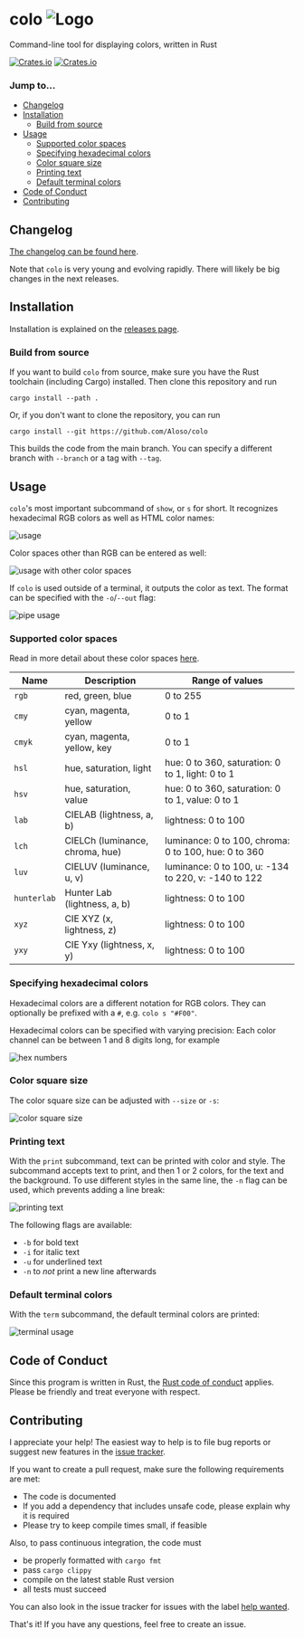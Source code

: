 # colo <img src="https://aloso.github.io/colo/assets/logo.svg" alt="Logo">

Command-line tool for displaying colors, written in Rust

[![Crates.io](https://img.shields.io/crates/l/colo)](./LICENSE) [![Crates.io](https://img.shields.io/crates/v/colo)](https://crates.io/crates/colo)

### Jump to...

* [Changelog](#changelog)
* [Installation](#installation)
    * [Build from source](#build-from-source)
* [Usage](#usage)
    * [Supported color spaces](#supported-color-spaces)
    * [Specifying hexadecimal colors](#specifying-hexadecimal-colors)
    * [Color square size](#color-square-size)
    * [Printing text](#printing-text)
    * [Default terminal colors](#default-terminal-colors)
* [Code of Conduct](#code-of-conduct)
* [Contributing](#contributing)


## Changelog

[The changelog can be found here](./CHANGELOG.md).

Note that `colo` is very young and evolving rapidly. There will likely be big changes in the next releases.

## Installation

Installation is explained on the [releases page](https://github.com/Aloso/colo/releases).

### Build from source

If you want to build `colo` from source, make sure you have the Rust toolchain (including Cargo) installed. Then clone this repository and run

```fish
cargo install --path .
```

Or, if you don't want to clone the repository, you can run

```fish
cargo install --git https://github.com/Aloso/colo
```

This builds the code from the main branch. You can specify a different branch with `--branch` or a tag with `--tag`.

## Usage

`colo`'s most important subcommand of `show`, or `s` for short. It recognizes hexadecimal RGB colors as well as HTML color names:

![usage](docs/html_colors.png)

Color spaces other than RGB can be entered as well:

![usage with other color spaces](docs/color_spaces.png)

If `colo` is used outside of a terminal, it outputs the color as text. The format can be specified with the `-o`/`--out` flag:

![pipe usage](docs/pipe_output.png)

### Supported color spaces

Read in more detail about these color spaces [here](https://aloso.github.io/colo/color_spaces#srgb-rgb).

| Name        | Description                     | Range of values     |
|-------------|---------------------------------|---------------------|
| `rgb`       | red, green, blue                | 0 to 255            |
| `cmy`       | cyan, magenta, yellow           | 0 to 1              |
| `cmyk`      | cyan, magenta, yellow, key      | 0 to 1              |
| `hsl`       | hue, saturation, light          | hue: 0 to 360, saturation: 0 to 1, light: 0 to 1     |
| `hsv`       | hue, saturation, value          | hue: 0 to 360, saturation: 0 to 1, value: 0 to 1     |
| `lab`       | CIELAB (lightness, a, b)        | lightness: 0 to 100 |
| `lch`       | CIELCh (luminance, chroma, hue) | luminance: 0 to 100, chroma: 0 to 100, hue: 0 to 360 |
| `luv`       | CIELUV (luminance, u, v)        | luminance: 0 to 100, u: -134 to 220, v: -140 to 122  |
| `hunterlab` | Hunter Lab (lightness, a, b)    | lightness: 0 to 100 |
| `xyz`       | CIE XYZ (x, lightness, z)       | lightness: 0 to 100 |
| `yxy`       | CIE Yxy (lightness, x, y)       | lightness: 0 to 100 |

### Specifying hexadecimal colors

Hexadecimal colors are a different notation for RGB colors. They can optionally be prefixed with a `#`, e.g. `colo s "#F00"`.

Hexadecimal colors can be specified with varying precision: Each color channel can be between 1 and 8 digits long, for example

![hex numbers](docs/hex_colors.png)

### Color square size

The color square size can be adjusted with `--size` or `-s`:

![color square size](docs/square_sizes.png)

### Printing text

With the `print` subcommand, text can be printed with color and style. The subcommand accepts text to print, and then 1 or 2 colors, for the text and the background. To use different styles in the same line, the `-n` flag can be used, which prevents adding a line break:

![printing text](docs/text.png)

The following flags are available:

- `-b` for bold text
- `-i` for italic text
- `-u` for underlined text
- `-n` to _not_ print a new line afterwards

### Default terminal colors

With the `term` subcommand, the default terminal colors are printed:

![terminal usage](docs/terminal_colors.png)

## Code of Conduct

Since this program is written in Rust, the [Rust code of conduct](https://www.rust-lang.org/policies/code-of-conduct) applies. Please be friendly and treat everyone with respect.

## Contributing

I appreciate your help! The easiest way to help is to file bug reports or suggest new features in the [issue tracker](https://github.com/Aloso/colo/issues).

If you want to create a pull request, make sure the following requirements are met:

  * The code is documented
  * If you add a dependency that includes unsafe code, please explain why it is required
  * Please try to keep compile times small, if feasible

Also, to pass continuous integration, the code must

  * be properly formatted with `cargo fmt`
  * pass `cargo clippy`
  * compile on the latest stable Rust version
  * all tests must succeed

You can also look in the issue tracker for issues with the label [help wanted](https://github.com/Aloso/colo/issues?q=is%3Aissue+is%3Aopen+label%3A%22help+wanted%22).

That's it! If you have any questions, feel free to create an issue.
